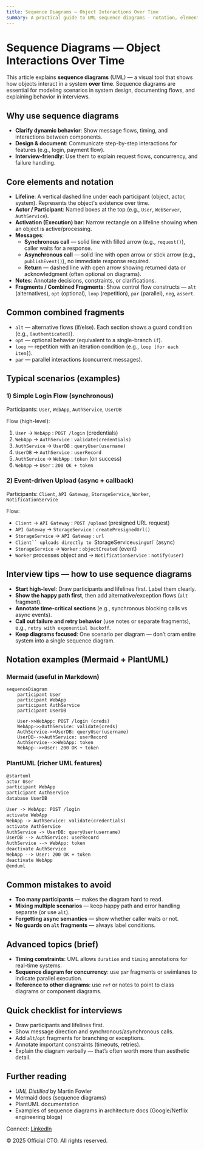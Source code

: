 ```yaml
---
title: Sequence Diagrams — Object Interactions Over Time
summary: A practical guide to UML sequence diagrams - notation, elements, combined fragments (alt/opt/loop), examples, interview tips, and Mermaid/PlantUML samples.
---
```


# Sequence Diagrams — Object Interactions Over Time

This article explains **sequence diagrams** (UML) — a visual tool that shows how objects interact in a system **over time**. Sequence diagrams are essential for modeling scenarios in system design, documenting flows, and explaining behavior in interviews.



## Why use sequence diagrams
- **Clarify dynamic behavior**: Show message flows, timing, and interactions between components.
- **Design & document**: Communicate step-by-step interactions for features (e.g., login, payment flow).
- **Interview-friendly**: Use them to explain request flows, concurrency, and failure handling.



## Core elements and notation
- **Lifeline**: A vertical dashed line under each participant (object, actor, system). Represents the object's existence over time.
- **Actor / Participant**: Named boxes at the top (e.g., `User`, `WebServer`, `AuthService`).
- **Activation (Execution) bar**: Narrow rectangle on a lifeline showing when an object is active/processing.
- **Messages**:
  - **Synchronous call** — solid line with filled arrow (e.g., `request()`), caller waits for a response.
  - **Asynchronous call** — solid line with open arrow or stick arrow (e.g., `publishEvent()`), no immediate response required.
  - **Return** — dashed line with open arrow showing returned data or acknowledgment (often optional on diagrams).
- **Notes**: Annotate decisions, constraints, or clarifications.
- **Fragments / Combined Fragments**: Show control flow constructs — `alt` (alternatives), `opt` (optional), `loop` (repetition), `par` (parallel), `neg`, `assert`.



## Common combined fragments
- `alt` — alternative flows (if/else). Each section shows a guard condition (e.g., `[authenticated]`).
- `opt` — optional behavior (equivalent to a single-branch `if`).
- `loop` — repetition with an iteration condition (e.g., `loop [for each item]`).
- `par` — parallel interactions (concurrent messages).



## Typical scenarios (examples)

### 1) Simple Login Flow (synchronous)
Participants: `User`, `WebApp`, `AuthService`, `UserDB`

Flow (high-level):
1. `User` → `WebApp` : `POST /login` (credentials)
2. `WebApp` → `AuthService` : `validate(credentials)`
3. `AuthService` → `UserDB` : `queryUser(username)`
4. `UserDB` → `AuthService` : `userRecord`
5. `AuthService` → `WebApp` : `token` (on success)
6. `WebApp` → `User` : `200 OK + token`

### 2) Event-driven Upload (async + callback)
Participants: `Client`, `API Gateway`, `StorageService`, `Worker`, `NotificationService`

Flow:
- `Client` → `API Gateway` : `POST /upload` (presigned URL request)
- `API Gateway` → `StorageService` : `createPresignedUrl()`
- `StorageService` → `API Gateway` : `url`
- `Client`` uploads directly to `StorageService` using `url` (async)
- `StorageService` → `Worker` : `objectCreated` (event)
- `Worker` processes object and → `NotificationService` : `notify(user)`



## Interview tips — how to use sequence diagrams
- **Start high-level**: Draw participants and lifelines first. Label them clearly.
- **Show the happy path first**, then add alternative/exception flows (`alt` fragment).
- **Annotate time-critical sections** (e.g., synchronous blocking calls vs async events).
- **Call out failure and retry behavior** (use notes or separate fragments), e.g., `retry with exponential backoff`.
- **Keep diagrams focused**: One scenario per diagram — don’t cram entire system into a single sequence diagram.



## Notation examples (Mermaid + PlantUML)

### Mermaid (useful in Markdown)

```mermaid
sequenceDiagram
    participant User
    participant WebApp
    participant AuthService
    participant UserDB

    User->>WebApp: POST /login (creds)
    WebApp->>AuthService: validate(creds)
    AuthService->>UserDB: queryUser(username)
    UserDB-->>AuthService: userRecord
    AuthService-->>WebApp: token
    WebApp-->>User: 200 OK + token
```

### PlantUML (richer UML features)
<!-- TODO:// use plantuml later-->
```txt
@startuml
actor User
participant WebApp
participant AuthService
database UserDB

User -> WebApp: POST /login
activate WebApp
WebApp -> AuthService: validate(credentials)
activate AuthService
AuthService -> UserDB: queryUser(username)
UserDB --> AuthService: userRecord
AuthService --> WebApp: token
deactivate AuthService
WebApp --> User: 200 OK + token
deactivate WebApp
@enduml
```



## Common mistakes to avoid
- **Too many participants** — makes the diagram hard to read.
- **Mixing multiple scenarios** — keep happy path and error handling separate (or use `alt`).
- **Forgetting async semantics** — show whether caller waits or not.
- **No guards on `alt` fragments** — always label conditions.



## Advanced topics (brief)
- **Timing constraints**: UML allows `duration` and `timing` annotations for real-time systems.
- **Sequence diagram for concurrency**: use `par` fragments or swimlanes to indicate parallel execution.
- **Reference to other diagrams**: use `ref` or notes to point to class diagrams or component diagrams.



## Quick checklist for interviews
- Draw participants and lifelines first.
- Show message direction and synchronous/asynchronous calls.
- Add `alt`/`opt` fragments for branching or exceptions.
- Annotate important constraints (timeouts, retries).
- Explain the diagram verbally — that’s often worth more than aesthetic detail.



## Further reading
- *UML Distilled* by Martin Fowler
- Mermaid docs (sequence diagrams)
- PlantUML documentation
- Examples of sequence diagrams in architecture docs (Google/Netflix engineering blogs)

<footer>
  <p>Connect: <a href="https://www.linkedin.com/in/ravi-shankar-a725b0225/">LinkedIn</a></p>
  <p>&copy; 2025 Official CTO. All rights reserved.</p>
</footer>


